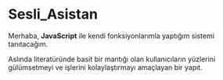 # Sesli_Asistan

Merhaba, <b>JavaScript</b> ile kendi fonksiyonlarımla yaptığım sistemi tanıtacağım.

Aslında literatüründe basit bir mantığı olan kullanıcıların yüzlerini gülümsetmeyi ve işlerini kolaylaştırmayı amaçlayan bir yapıt.

